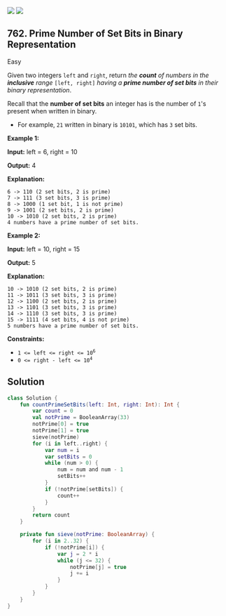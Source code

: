 [![](https://img.shields.io/github/stars/javadev/LeetCode-in-Kotlin?label=Stars&style=flat-square)](https://github.com/javadev/LeetCode-in-Kotlin)
[![](https://img.shields.io/github/forks/javadev/LeetCode-in-Kotlin?label=Fork%20me%20on%20GitHub%20&style=flat-square)](https://github.com/javadev/LeetCode-in-Kotlin/fork)

## 762\. Prime Number of Set Bits in Binary Representation

Easy

Given two integers `left` and `right`, return _the **count** of numbers in the **inclusive** range_ `[left, right]` _having a **prime number of set bits** in their binary representation_.

Recall that the **number of set bits** an integer has is the number of `1`'s present when written in binary.

*   For example, `21` written in binary is `10101`, which has `3` set bits.

**Example 1:**

**Input:** left = 6, right = 10

**Output:** 4

**Explanation:**

    6 -> 110 (2 set bits, 2 is prime)
    7 -> 111 (3 set bits, 3 is prime)
    8 -> 1000 (1 set bit, 1 is not prime)
    9 -> 1001 (2 set bits, 2 is prime)
    10 -> 1010 (2 set bits, 2 is prime)
    4 numbers have a prime number of set bits. 

**Example 2:**

**Input:** left = 10, right = 15

**Output:** 5

**Explanation:**

    10 -> 1010 (2 set bits, 2 is prime)
    11 -> 1011 (3 set bits, 3 is prime)
    12 -> 1100 (2 set bits, 2 is prime)
    13 -> 1101 (3 set bits, 3 is prime)
    14 -> 1110 (3 set bits, 3 is prime)
    15 -> 1111 (4 set bits, 4 is not prime)
    5 numbers have a prime number of set bits. 

**Constraints:**

*   <code>1 <= left <= right <= 10<sup>6</sup></code>
*   <code>0 <= right - left <= 10<sup>4</sup></code>

## Solution

```kotlin
class Solution {
    fun countPrimeSetBits(left: Int, right: Int): Int {
        var count = 0
        val notPrime = BooleanArray(33)
        notPrime[0] = true
        notPrime[1] = true
        sieve(notPrime)
        for (i in left..right) {
            var num = i
            var setBits = 0
            while (num > 0) {
                num = num and num - 1
                setBits++
            }
            if (!notPrime[setBits]) {
                count++
            }
        }
        return count
    }

    private fun sieve(notPrime: BooleanArray) {
        for (i in 2..32) {
            if (!notPrime[i]) {
                var j = 2 * i
                while (j <= 32) {
                    notPrime[j] = true
                    j += i
                }
            }
        }
    }
}
```